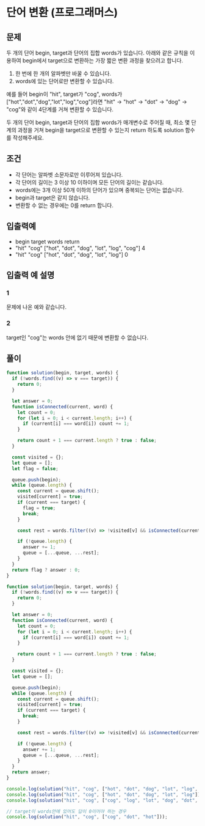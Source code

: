 # 단어 변환 (프로그래머스)

## 문제

두 개의 단어 begin, target과 단어의 집합 words가 있습니다. 아래와 같은 규칙을 이용하여 begin에서 target으로 변환하는 가장 짧은 변환 과정을 찾으려고 합니다.<br>

1. 한 번에 한 개의 알파벳만 바꿀 수 있습니다.
2. words에 있는 단어로만 변환할 수 있습니다.

예를 들어 begin이 "hit", target가 "cog", words가 ["hot","dot","dog","lot","log","cog"]라면 "hit" -> "hot" -> "dot" -> "dog" -> "cog"와 같이 4단계를 거쳐 변환할 수 있습니다.<br>

두 개의 단어 begin, target과 단어의 집합 words가 매개변수로 주어질 때, 최소 몇 단계의 과정을 거쳐 begin을 target으로 변환할 수 있는지 return 하도록 solution 함수를 작성해주세요.



## 조건

- 각 단어는 알파벳 소문자로만 이루어져 있습니다.
- 각 단어의 길이는 3 이상 10 이하이며 모든 단어의 길이는 같습니다.
- words에는 3개 이상 50개 이하의 단어가 있으며 중복되는 단어는 없습니다.
- begin과 target은 같지 않습니다.
- 변환할 수 없는 경우에는 0를 return 합니다.

## 입출력예

- begin	target	words	return
- "hit"	"cog"	["hot", "dot", "dog", "lot", "log", "cog"]	4
- "hit"	"cog"	["hot", "dot", "dog", "lot", "log"]	0
  
## 입출력 예 설명

### 1

문제에 나온 예와 같습니다.


### 2

target인 "cog"는 words 안에 없기 때문에 변환할 수 없습니다.

## 풀이

```js
function solution(begin, target, words) {
  if (!words.find((v) => v === target)) {
    return 0;
  }

  let answer = 0;
  function isConnected(current, word) {
    let count = 0;
    for (let i = 0; i < current.length; i++) {
      if (current[i] === word[i]) count += 1;
    }

    return count + 1 === current.length ? true : false;
  }

  const visited = {};
  let queue = [];
  let flag = false;

  queue.push(begin);
  while (queue.length) {
    const current = queue.shift();
    visited[current] = true;
    if (current === target) {
      flag = true;
      break;
    }

    const rest = words.filter((v) => !visited[v] && isConnected(current, v));

    if (!queue.length) {
      answer += 1;
      queue = [...queue, ...rest];
    }
  }
  return flag ? answer : 0;
}

function solution(begin, target, words) {
  if (!words.find((v) => v === target)) {
    return 0;
  }

  let answer = 0;
  function isConnected(current, word) {
    let count = 0;
    for (let i = 0; i < current.length; i++) {
      if (current[i] === word[i]) count += 1;
    }

    return count + 1 === current.length ? true : false;
  }

  const visited = {};
  let queue = [];

  queue.push(begin);
  while (queue.length) {
    const current = queue.shift();
    visited[current] = true;
    if (current === target) {
      break;
    }

    const rest = words.filter((v) => !visited[v] && isConnected(current, v));

    if (!queue.length) {
      answer += 1;
      queue = [...queue, ...rest];
    }
  }
  return answer;
}

console.log(solution("hit", "cog", ["hot", "dot", "dog", "lot", "log", "cog"]));
console.log(solution("hit", "cog", ["hot", "dot", "dog", "lot", "log"]));
console.log(solution("hit", "cog", ["cog", "log", "lot", "dog", "dot", "hot"]));

// target이 words안에 있어도 답이 0이어야 하는 경우
console.log(solution("hit", "cog", ["cog", "dot", "hot"]));
```